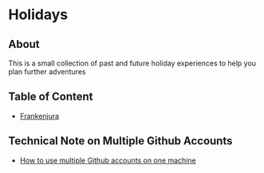 # Holidays

## About

This is a small collection of past and future holiday experiences to help you plan further adventures

## Table of Content

- [Frankenjura](./2024_05_01_frankenjura.md)


## Technical Note on Multiple Github Accounts

- [How to use multiple Github accounts on one machine](https://code.tutsplus.com/quick-tip-how-to-work-with-github-and-multiple-accounts--net-22574t)
